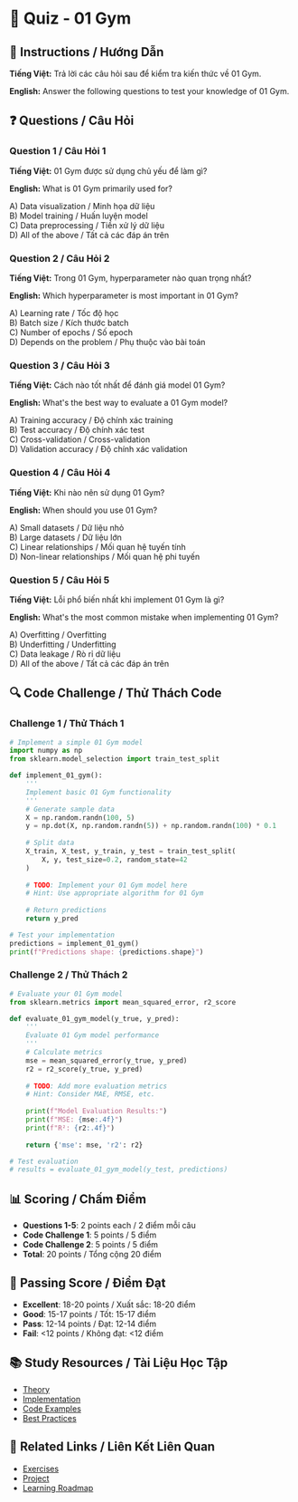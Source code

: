 # 🧠 Quiz - 01 Gym

## 📝 Instructions / Hướng Dẫn

**Tiếng Việt:** Trả lời các câu hỏi sau để kiểm tra kiến thức về 01 Gym.

**English:** Answer the following questions to test your knowledge of 01 Gym.

## ❓ Questions / Câu Hỏi

### Question 1 / Câu Hỏi 1
**Tiếng Việt:** 01 Gym được sử dụng chủ yếu để làm gì?

**English:** What is 01 Gym primarily used for?

A) Data visualization / Minh họa dữ liệu  
B) Model training / Huấn luyện model  
C) Data preprocessing / Tiền xử lý dữ liệu  
D) All of the above / Tất cả các đáp án trên

### Question 2 / Câu Hỏi 2
**Tiếng Việt:** Trong 01 Gym, hyperparameter nào quan trọng nhất?

**English:** Which hyperparameter is most important in 01 Gym?

A) Learning rate / Tốc độ học  
B) Batch size / Kích thước batch  
C) Number of epochs / Số epoch  
D) Depends on the problem / Phụ thuộc vào bài toán

### Question 3 / Câu Hỏi 3
**Tiếng Việt:** Cách nào tốt nhất để đánh giá model 01 Gym?

**English:** What's the best way to evaluate a 01 Gym model?

A) Training accuracy / Độ chính xác training  
B) Test accuracy / Độ chính xác test  
C) Cross-validation / Cross-validation  
D) Validation accuracy / Độ chính xác validation

### Question 4 / Câu Hỏi 4
**Tiếng Việt:** Khi nào nên sử dụng 01 Gym?

**English:** When should you use 01 Gym?

A) Small datasets / Dữ liệu nhỏ  
B) Large datasets / Dữ liệu lớn  
C) Linear relationships / Mối quan hệ tuyến tính  
D) Non-linear relationships / Mối quan hệ phi tuyến

### Question 5 / Câu Hỏi 5
**Tiếng Việt:** Lỗi phổ biến nhất khi implement 01 Gym là gì?

**English:** What's the most common mistake when implementing 01 Gym?

A) Overfitting / Overfitting  
B) Underfitting / Underfitting  
C) Data leakage / Rò rỉ dữ liệu  
D) All of the above / Tất cả các đáp án trên

## 🔍 Code Challenge / Thử Thách Code

### Challenge 1 / Thử Thách 1
```python
# Implement a simple 01 Gym model
import numpy as np
from sklearn.model_selection import train_test_split

def implement_01_gym():
    '''
    Implement basic 01 Gym functionality
    '''
    # Generate sample data
    X = np.random.randn(100, 5)
    y = np.dot(X, np.random.randn(5)) + np.random.randn(100) * 0.1
    
    # Split data
    X_train, X_test, y_train, y_test = train_test_split(
        X, y, test_size=0.2, random_state=42
    )
    
    # TODO: Implement your 01 Gym model here
    # Hint: Use appropriate algorithm for 01 Gym
    
    # Return predictions
    return y_pred

# Test your implementation
predictions = implement_01_gym()
print(f"Predictions shape: {predictions.shape}")
```

### Challenge 2 / Thử Thách 2
```python
# Evaluate your 01 Gym model
from sklearn.metrics import mean_squared_error, r2_score

def evaluate_01_gym_model(y_true, y_pred):
    '''
    Evaluate 01 Gym model performance
    '''
    # Calculate metrics
    mse = mean_squared_error(y_true, y_pred)
    r2 = r2_score(y_true, y_pred)
    
    # TODO: Add more evaluation metrics
    # Hint: Consider MAE, RMSE, etc.
    
    print(f"Model Evaluation Results:")
    print(f"MSE: {mse:.4f}")
    print(f"R²: {r2:.4f}")
    
    return {'mse': mse, 'r2': r2}

# Test evaluation
# results = evaluate_01_gym_model(y_test, predictions)
```

## 📊 Scoring / Chấm Điểm

- **Questions 1-5**: 2 points each / 2 điểm mỗi câu
- **Code Challenge 1**: 5 points / 5 điểm
- **Code Challenge 2**: 5 points / 5 điểm
- **Total**: 20 points / Tổng cộng 20 điểm

## 🎯 Passing Score / Điểm Đạt

- **Excellent**: 18-20 points / Xuất sắc: 18-20 điểm
- **Good**: 15-17 points / Tốt: 15-17 điểm  
- **Pass**: 12-14 points / Đạt: 12-14 điểm
- **Fail**: <12 points / Không đạt: <12 điểm

## 📚 Study Resources / Tài Liệu Học Tập

- [Theory](./THEORY_01_gym.md)
- [Implementation](./IMPLEMENTATION_01_gym.md)
- [Code Examples](./CODE_EXAMPLES_01_gym.md)
- [Best Practices](./BEST_PRACTICES_01_gym.md)

## 🔗 Related Links / Liên Kết Liên Quan

- [Exercises](./EXERCISES_01_gym.md)
- [Project](./PROJECT_01_gym.md)
- [Learning Roadmap](./LEARNING_ROADMAP_01_gym.md)
